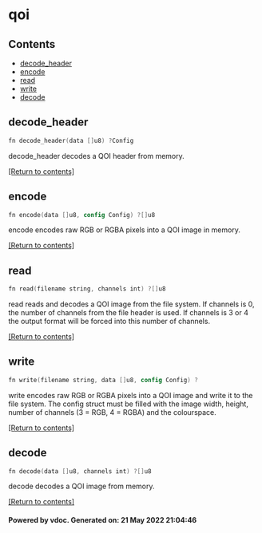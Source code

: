 # qoi

## Contents

- [decode_header](#decode_header)
- [encode](#encode)
- [read](#read)
- [write](#write)
- [decode](#decode)

## decode_header

```v
fn decode_header(data []u8) ?Config
```

decode_header decodes a QOI header from memory.

[[Return to contents]](#contents)

## encode

```v
fn encode(data []u8, config Config) ?[]u8
```

encode encodes raw RGB or RGBA pixels into a QOI image in memory.

[[Return to contents]](#contents)

## read

```v
fn read(filename string, channels int) ?[]u8
```

read reads and decodes a QOI image from the file system. If channels is 0, the number of channels from the file header is used. If channels is 3 or 4 the
output format will be forced into this number of channels.

[[Return to contents]](#contents)

## write

```v
fn write(filename string, data []u8, config Config) ?
```

write encodes raw RGB or RGBA pixels into a QOI image and write it to the file system. The config struct must be filled with the image width, height,
number of channels (3 = RGB, 4 = RGBA) and the colourspace.

[[Return to contents]](#contents)

## decode

```v
fn decode(data []u8, channels int) ?[]u8
```

decode decodes a QOI image from memory.

[[Return to contents]](#contents)

#### Powered by vdoc. Generated on: 21 May 2022 21:04:46

